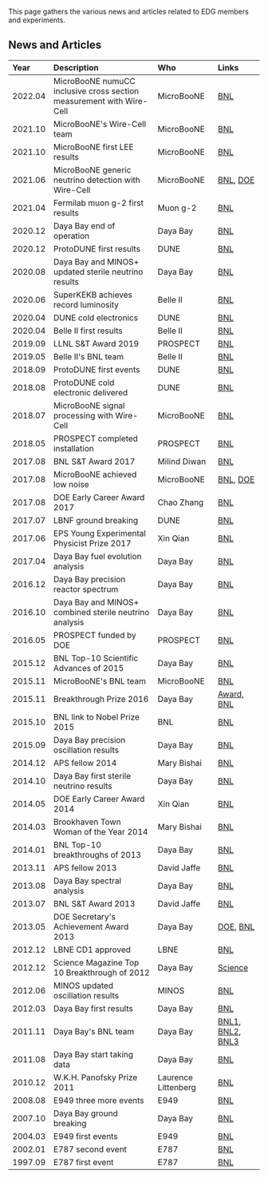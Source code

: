 This page gathers the various news and articles related to EDG members and experiments.

## News and Articles

| Year         | Description       | Who | Links      |
|:-------------|:------------------|:-----------|:-----------|
| 2022.04 | MicroBooNE numuCC inclusive cross section measurement with Wire-Cell | MicroBooNE | [BNL](https://www.bnl.gov/newsroom/news.php?a=119357) |
| 2021.10 | MicroBooNE's Wire-Cell team | MicroBooNE | [BNL](https://www.bnl.gov/newsroom/news.php?a=219154) |
| 2021.10 | MicroBooNE first LEE results | MicroBooNE | [BNL](https://www.bnl.gov/newsroom/news.php?a=119153) |
| 2021.06 | MicroBooNE generic neutrino detection with Wire-Cell | MicroBooNE | [BNL](https://www.bnl.gov/newsroom/news.php?a=117324), [DOE](https://www.energy.gov/science/hep/articles/spotting-accelerator-produced-neutrinos-cosmic-haystack) |
| 2021.04 | Fermilab muon g-2 first results | Muon g-2 | [BNL](https://www.bnl.gov/newsroom/news.php?a=118760) |
| 2020.12 | Daya Bay end of operation | Daya Bay | [BNL](https://www.bnl.gov/newsroom/news.php?a=117575) |
| 2020.12 | ProtoDUNE first results | DUNE | [BNL](https://www.bnl.gov/newsroom/news.php?a=217596)
| 2020.08 | Daya Bay and MINOS+ updated sterile neutrino results | Daya Bay | [BNL](https://www.bnl.gov/newsroom/news.php?a=117377) |
| 2020.06 | SuperKEKB achieves record luminosity | Belle II | [BNL](https://www.bnl.gov/newsroom/news.php?a=117285) |
| 2020.04 | DUNE cold electronics | DUNE | [BNL](https://www.bnl.gov/newsroom/news.php?a=217174) |
| 2020.04 | Belle II first results | Belle II | [BNL](https://www.bnl.gov/newsroom/news.php?a=217170)
| 2019.09 | LLNL S&T Award 2019 | PROSPECT | [BNL](https://www.bnl.gov/newsroom/news.php?a=216733) |
| 2019.05 | Belle II's BNL team | Belle II | [BNL](https://www.bnl.gov/newsroom/news.php?a=214486) |
| 2018.09 | ProtoDUNE first events | DUNE | [BNL](https://www.bnl.gov/newsroom/news.php?a=113131) |
| 2018.08 | ProtoDUNE cold electronic delivered | DUNE | [BNL](https://www.bnl.gov/newsroom/news.php?a=212860) |
| 2018.07 | MicroBooNE signal processing with Wire-Cell | MicroBooNE | [BNL](https://www.bnl.gov/newsroom/news.php?a=212846) |
| 2018.05 | PROSPECT completed installation | PROSPECT | [BNL](https://www.bnl.gov/newsroom/news.php?a=112915) |
| 2017.08 | BNL S&T Award 2017 | Milind Diwan | [BNL](https://www.bnl.gov/newsroom/news.php?a=212409) |
| 2017.08 | MicroBooNE achieved low noise | MicroBooNE | [BNL](https://www.bnl.gov/newsroom/news.php?a=212311), [DOE](https://science.osti.gov/hep/Highlights/2018/HEP-2018-05-a) |
| 2017.08 | DOE Early Career Award 2017 | Chao Zhang | [BNL](https://www.bnl.gov/newsroom/news.php?a=112291) |
| 2017.07 | LBNF ground breaking | DUNE | [BNL](https://www.bnl.gov/newsroom/news.php?a=212340) |
| 2017.06 | EPS Young Experimental Physicist Prize 2017 | Xin Qian| [BNL](https://www.bnl.gov/newsroom/news.php?a=212308) |
| 2017.04 | Daya Bay fuel evolution analysis | Daya Bay | [BNL](https://www.bnl.gov/newsroom/news.php?a=112136) |
| 2016.12 | Daya Bay precision reactor spectrum | Daya Bay | [BNL](https://www.bnl.gov/newsroom/news.php?a=111804) |
| 2016.10 | Daya Bay and MINOS+ combined sterile neutrino analysis | Daya Bay | [BNL](https://www.bnl.gov/newsroom/news.php?a=26547) |
| 2016.05 | PROSPECT funded by DOE | PROSPECT | [BNL](https://www.bnl.gov/newsroom/news.php?a=111843) |
| 2015.12 | BNL Top-10 Scientific Advances of 2015 | Daya Bay | [BNL](https://www.bnl.gov/newsroom/news.php?a=111799)
| 2015.11 | MicroBooNE's BNL team | MicroBooNE | [BNL](https://www.bnl.gov/newsroom/news.php?a=25763) |
| 2015.11 | Breakthrough Prize 2016 | Daya Bay | [Award](https://breakthroughprize.org/Laureates/1/P1/Y2016), [BNL](https://www.bnl.gov/newsroom/news.php?a=111790) |
| 2015.10 | BNL link to Nobel Prize 2015 | BNL | [BNL](https://www.bnl.gov/newsroom/news.php?a=25984&btw=1) |
| 2015.09 | Daya Bay precision oscillation results | Daya Bay | [BNL](https://www.bnl.gov/newsroom/news.php?a=111747) |
| 2014.12 | APS fellow 2014  | Mary Bishai | [BNL](https://www.bnl.gov/newsroom/news.php?a=25641) |
| 2014.10 | Daya Bay first sterile neutrino results | Daya Bay | [BNL](https://www.bnl.gov/newsroom/news.php?a=111664) |
| 2014.05 | DOE Early Career Award 2014 | Xin Qian | [BNL](https://www.bnl.gov/newsroom/news.php?a=111641) |
| 2014.03 | Brookhaven Town Woman of the Year 2014 | Mary Bishai | [BNL](https://www.bnl.gov/newsroom/news.php?a=111623) |
| 2014.01 | BNL Top-10 breakthroughs of 2013 | Daya Bay | [BNL](https://www.bnl.gov/newsroom/news.php?a=111602)
| 2013.11 | APS fellow 2013  | David Jaffe | [BNL](https://www.bnl.gov/newsroom/news.php?a=111603) |
| 2013.08 | Daya Bay spectral analysis | Daya Bay | [BNL](https://www.bnl.gov/newsroom/news.php?a=111568) |
| 2013.07 | BNL S&T Award 2013  | David Jaffe | [BNL](https://www.bnl.gov/newsroom/news.php?a=24054) |
| 2013.05 | DOE Secretary's Achievement Award 2013 | Daya Bay | [DOE](https://www.energy.gov/sites/default/files/2013/07/f2/Office%20of%20Science%20Daya%20Bay%20reactor%20Neutrino%20Detector%20Project_0.pdf), [BNL](https://www.bnl.gov/newsroom/news.php?a=24055) |
| 2012.12 | LBNE CD1 approved | LBNE | [BNL](https://www.bnl.gov/newsroom/news.php?a=23538)
| 2012.12 | Science Magazine Top 10 Breakthrough of 2012 | Daya Bay | [Science](https://www.sciencemag.org/site/special/btoy2012/) |
| 2012.06 | MINOS updated oscillation results | MINOS | [BNL](https://www.bnl.gov/newsroom/news.php?a=111421)
| 2012.03 | Daya Bay first results | Daya Bay | [BNL](https://www.bnl.gov/newsroom/news.php?a=111395) |
| 2011.11 | Daya Bay's BNL team | Daya Bay | [BNL1](https://www.bnl.gov/newsroom/news.php?a=22641), [BNL2](https://www.bnl.gov/newsroom/news.php?a=25214), [BNL3](https://www.bnl.gov/newsroom/news.php?a=26161) |
| 2011.08 | Daya Bay start taking data | Daya Bay | [BNL](https://www.bnl.gov/newsroom/news.php?a=111318) |
| 2010.12 | W.K.H. Panofsky Prize 2011 | Laurence Littenberg | [BNL](https://www.bnl.gov/newsroom/news.php?a=111213) |
| 2008.08 | E949 three more events | E949 | [BNL](http://www.bnl.gov/newsroom/news.php?a=2844) |
| 2007.10 | Daya Bay ground breaking | Daya Bay | [BNL](http://www.bnl.gov/rhic/news/110607/story4.asp)
| 2004.03 | E949 first events | E949 | [BNL](http://www.bnl.gov/bnlweb/pubaf/pr/2004/bnlpr032304b.htm) |
| 2002.01 | E787 second event | E787 | [BNL](http://www.bnl.gov/bnlweb/pubaf/pr/2002/bnlpr011002.htm) |
| 1997.09 | E787 first event | E787 | [BNL](http://www.bnl.gov/bnlweb/pubaf/pr/1997/bnlpr092297a.html) |



